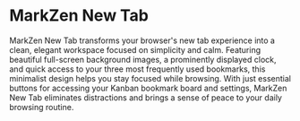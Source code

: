 # MarkZen New Tab

MarkZen New Tab transforms your browser's new tab experience into a clean, elegant workspace focused on simplicity and calm. Featuring beautiful full-screen background images, a prominently displayed clock, and quick access to your three most frequently used bookmarks, this minimalist design helps you stay focused while browsing. With just essential buttons for accessing your Kanban bookmark board and settings, MarkZen New Tab eliminates distractions and brings a sense of peace to your daily browsing routine.